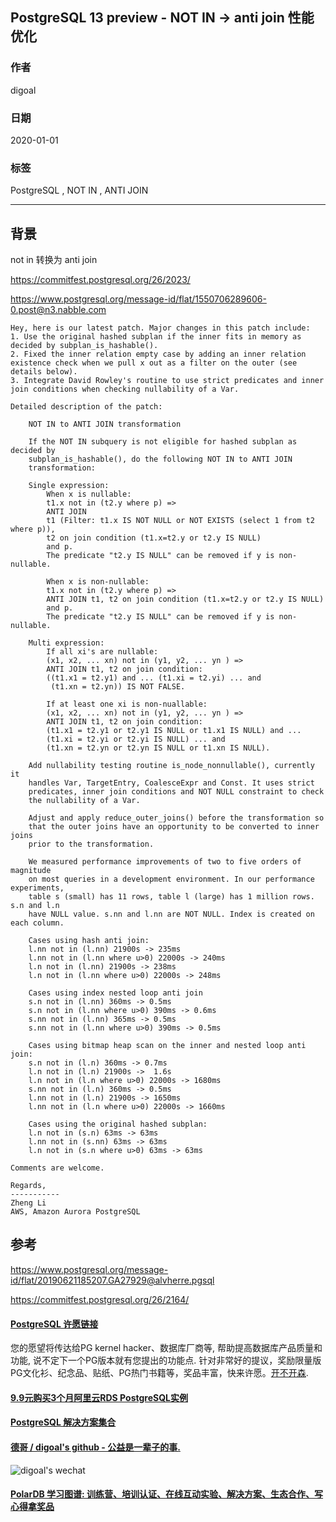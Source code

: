 ## PostgreSQL 13 preview - NOT IN -> anti join 性能优化  
                                                                                                                   
### 作者                                                                          
digoal                                                                                                                   
                                                                                                                   
### 日期                                                                                                                   
2020-01-01                                                                                                                
                                                                                                                   
### 标签                                                                                                                   
PostgreSQL , NOT IN , ANTI JOIN   
                                                                                                                   
----                                                                                                                   
                                                                                                                   
## 背景         
not in 转换为 anti join  
  
https://commitfest.postgresql.org/26/2023/  
  
https://www.postgresql.org/message-id/flat/1550706289606-0.post@n3.nabble.com  
  
```  
Hey, here is our latest patch. Major changes in this patch include:  
1. Use the original hashed subplan if the inner fits in memory as decided by subplan_is_hashable().  
2. Fixed the inner relation empty case by adding an inner relation existence check when we pull x out as a filter on the outer (see details below).  
3. Integrate David Rowley's routine to use strict predicates and inner join conditions when checking nullability of a Var.  
  
Detailed description of the patch:  
  
    NOT IN to ANTI JOIN transformation  
      
    If the NOT IN subquery is not eligible for hashed subplan as decided by  
    subplan_is_hashable(), do the following NOT IN to ANTI JOIN  
    transformation:  
      
    Single expression:  
        When x is nullable:  
        t1.x not in (t2.y where p) =>  
        ANTI JOIN  
        t1 (Filter: t1.x IS NOT NULL or NOT EXISTS (select 1 from t2 where p)),  
        t2 on join condition (t1.x=t2.y or t2.y IS NULL)  
        and p.  
        The predicate "t2.y IS NULL" can be removed if y is non-nullable.  
      
        When x is non-nullable:  
        t1.x not in (t2.y where p) =>  
        ANTI JOIN t1, t2 on join condition (t1.x=t2.y or t2.y IS NULL)  
        and p.  
        The predicate "t2.y IS NULL" can be removed if y is non-nullable.  
      
    Multi expression:  
        If all xi's are nullable:  
        (x1, x2, ... xn) not in (y1, y2, ... yn ) =>  
        ANTI JOIN t1, t2 on join condition:  
        ((t1.x1 = t2.y1) and ... (t1.xi = t2.yi) ... and  
         (t1.xn = t2.yn)) IS NOT FALSE.  
      
        If at least one xi is non-nuallable:  
        (x1, x2, ... xn) not in (y1, y2, ... yn ) =>  
        ANTI JOIN t1, t2 on join condition:  
        (t1.x1 = t2.y1 or t2.y1 IS NULL or t1.x1 IS NULL) and ...  
        (t1.xi = t2.yi or t2.yi IS NULL) ... and  
        (t1.xn = t2.yn or t2.yn IS NULL or t1.xn IS NULL).  
      
    Add nullability testing routine is_node_nonnullable(), currently it  
    handles Var, TargetEntry, CoalesceExpr and Const. It uses strict  
    predicates, inner join conditions and NOT NULL constraint to check  
    the nullability of a Var.  
      
    Adjust and apply reduce_outer_joins() before the transformation so  
    that the outer joins have an opportunity to be converted to inner joins  
    prior to the transformation.  
      
    We measured performance improvements of two to five orders of magnitude  
    on most queries in a development environment. In our performance experiments,  
    table s (small) has 11 rows, table l (large) has 1 million rows. s.n and l.n  
    have NULL value. s.nn and l.nn are NOT NULL. Index is created on each column.  
      
    Cases using hash anti join:  
    l.nn not in (l.nn) 21900s -> 235ms  
    l.nn not in (l.nn where u>0) 22000s -> 240ms  
    l.n not in (l.nn) 21900s -> 238ms  
    l.n not in (l.nn where u>0) 22000s -> 248ms  
      
    Cases using index nested loop anti join  
    s.n not in (l.nn) 360ms -> 0.5ms  
    s.n not in (l.nn where u>0) 390ms -> 0.6ms  
    s.nn not in (l.nn) 365ms -> 0.5ms  
    s.nn not in (l.nn where u>0) 390ms -> 0.5ms  
      
    Cases using bitmap heap scan on the inner and nested loop anti join:  
    s.n not in (l.n) 360ms -> 0.7ms  
    l.n not in (l.n) 21900s ->  1.6s  
    l.n not in (l.n where u>0) 22000s -> 1680ms  
    s.nn not in (l.n) 360ms -> 0.5ms  
    l.nn not in (l.n) 21900s -> 1650ms  
    l.nn not in (l.n where u>0) 22000s -> 1660ms  
      
    Cases using the original hashed subplan:  
    l.n not in (s.n) 63ms -> 63ms  
    l.nn not in (s.nn) 63ms -> 63ms  
    l.n not in (s.n where u>0) 63ms -> 63ms  
  
Comments are welcome.  
  
Regards,  
-----------  
Zheng Li  
AWS, Amazon Aurora PostgreSQL  
```  
      
## 参考      
https://www.postgresql.org/message-id/flat/20190621185207.GA27929@alvherre.pgsql    
    
https://commitfest.postgresql.org/26/2164/    
  
    
  
  
  
  
  
  
  
  
  
  
  
  
  
  
  
  
  
  
  
  
  
  
  
  
  
  
  
  
  
  
  
  
  
  
  
  
  
  
  
  
  
  
  
  
  
  
  
  
  
  
  
  
  
#### [PostgreSQL 许愿链接](https://github.com/digoal/blog/issues/76 "269ac3d1c492e938c0191101c7238216")
您的愿望将传达给PG kernel hacker、数据库厂商等, 帮助提高数据库产品质量和功能, 说不定下一个PG版本就有您提出的功能点. 针对非常好的提议，奖励限量版PG文化衫、纪念品、贴纸、PG热门书籍等，奖品丰富，快来许愿。[开不开森](https://github.com/digoal/blog/issues/76 "269ac3d1c492e938c0191101c7238216").  
  
  
#### [9.9元购买3个月阿里云RDS PostgreSQL实例](https://www.aliyun.com/database/postgresqlactivity "57258f76c37864c6e6d23383d05714ea")
  
  
#### [PostgreSQL 解决方案集合](https://yq.aliyun.com/topic/118 "40cff096e9ed7122c512b35d8561d9c8")
  
  
#### [德哥 / digoal's github - 公益是一辈子的事.](https://github.com/digoal/blog/blob/master/README.md "22709685feb7cab07d30f30387f0a9ae")
  
  
![digoal's wechat](../pic/digoal_weixin.jpg "f7ad92eeba24523fd47a6e1a0e691b59")
  
  
#### [PolarDB 学习图谱: 训练营、培训认证、在线互动实验、解决方案、生态合作、写心得拿奖品](https://www.aliyun.com/database/openpolardb/activity "8642f60e04ed0c814bf9cb9677976bd4")
  
